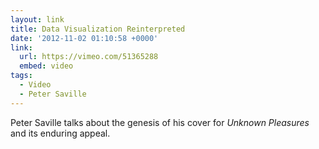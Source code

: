 ```yaml
---
layout: link
title: Data Visualization Reinterpreted
date: '2012-11-02 01:10:58 +0000'
link:
  url: https://vimeo.com/51365288
  embed: video
tags:
  - Video
  - Peter Saville
---
```

Peter Saville talks about the genesis of his cover for <cite>Unknown Pleasures</cite> and its enduring appeal.

